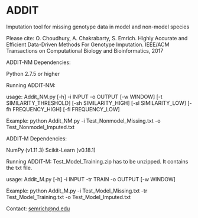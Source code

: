# ADDIT
Imputation tool for missing genotype data in model and non-model species


Please cite: O. Choudhury, A. Chakrabarty, S. Emrich. Highly Accurate and Efficient Data-Driven Methods For Genotype Imputation. IEEE/ACM Transactions on Computational Biology and Bioinformatics, 2017



ADDIT-NM Dependencies:

Python 2.7.5 or higher

Running ADDIT-NM:

usage: Addit_NM.py [-h] -i INPUT -o OUTPUT [-w WINDOW]
                   [-t SIMILARITY_THRESHOLD] [-sh SIMILARITY_HIGH]
                   [-sl SIMILARITY_LOW] [-fh FREQUENCY_HIGH]
                   [-fl FREQUENCY_LOW]

Example: python Addit_NM.py -i Test_Nonmodel_Missing.txt -o Test_Nonmodel_Imputed.txt
				   
				   
				   
ADDIT-M Dependencies:

NumPy (v1.11.3)
Scikit-Learn (v0.18.1)

Running ADDIT-M:
Test_Model_Training.zip has to be unzipped. It contains the txt file.

usage: Addit_M.py [-h] -i INPUT -tr TRAIN -o OUTPUT [-w WINDOW]

Example: python Addit_M.py -i Test_Model_Missing.txt -tr Test_Model_Training.txt -o Test_Model_Imputed.txt


Contact: semrich@nd.edu

